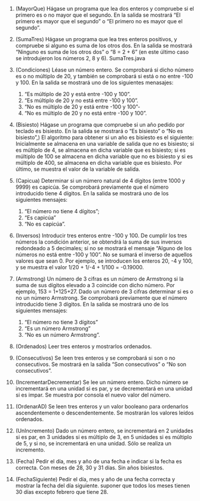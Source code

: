 
1. (MayorQue) Hágase un programa que lea dos enteros y compruebe si el primero es o no mayor que el segundo. En la salida se mostrará “El primero es mayor que el segundo” o “El primero no es mayor que el segundo”.  
2. (SumaTres) Hágase un programa que lea tres enteros positivos, y compruebe si alguno es suma de los otros dos. En la salida se mostrará “Ninguno es suma de los otros dos” o “8 = 2 + 6” (en este último caso se introdujeron los números 2, 8 y 6). SumaTres.java
3. (Condiciones) Léase un número entero. Se comprobará si dicho número es o no múltiplo de 20, y también se comprobará si está o no entre -100 y 100. En la salida se mostrará uno de los siguientes menasajes: 
	1. “Es múltiplo de 20 y está entre -100 y 100”.
	2. “Es múltiplo de 20 y no está entre -100 y 100”.
	3. “No es múltiplo de 20 y está entre -100 y 100”-
	4. “No es múltiplo de 20 y no está entre -100 y 100”. 
4. (Bisiesto) Hágase un programa que compruebe si un año pedido por teclado es bisiesto. En la salida se mostrará o “Es bisiesto” o “No es bisiesto”,)
El algoritmo para obtener si un año es bisiesto es el siguiente: Inicialmente se almacena en una variable de salida que no es bisiesto; si es múltiplo de 4, se almacena en dicha variable que es bisiesto; si es múltiplo de 100 se almacena en dicha variable que no es bisiesto y si es múltiplo de 400, se almacena en dicha variable que es bisiesto. Por último, se muestra el valor de la variable de salida.
5. (Capicua) Determinar si un número natural de 4 dígitos (entre 1000 y 9999) es capicúa. Se comprobará previamente que el número introducido tiene 4 dígitos. En la salida se mostrará uno de los siguientes mensajes:
	1.  “El número no tiene 4 dígitos”;
	2.   “Es capicúa”
	3.   “No es capicúa”.

6. (Inversos) Introducir tres enteros entre -100 y 100. De cumplir los tres números la condición anterior, se obtendrá la suma de sus inversos redondeado a 5 decimales; si no se mostrará el mensaje “Alguno de los números no está entre -100 y 100”. No se sumará el inverso de aquellos valores que sean 0. Por ejemplo, se introducen los enteros 20, -4 y 100, y se muestra el valor 1/20 + 1/-4 + 1/100 = -0.19000.
7. (Armstrong) Un número de 3 cifras es un número de Armstrong si la suma de sus dígitos elevado a 3 coincide con dicho número. Por ejemplo, 153 = 1+125+27. Dado un número de 3 cifras determinar si es o no un número Armstrong. Se comprobará previamente que el número introducido tiene 3 dígitos. En la salida se mostrará uno de los siguientes mensajes:
	1. “El número no tiene 3 dígitos”
	2. “Es un número Armstrong”
	3. “No es un número Armstrong”.
8. (Ordenados) Leer tres enteros y mostrarlos ordenados. 
9. (Consecutivos) Se leen tres enteros y se comprobará si son o no consecutivos. Se mostrará en la salida
“Son consecutivos” o “No son consecutivos”. 
10. (IncrementarDecrementar) Se lee un número entero. Dicho número se incrementará en una unidad si es par, y se decrementará en una unidad si es impar. Se muestra por consola el nuevo valor del número. 
11. (OrdenarAD) Se leen tres enteros y un valor booleano para ordenarlos ascendentemente o descendentemente. Se mostrarán los valores leídos ordenados. 
12. (UnIncremento) Dado un número entero, se incrementará en 2 unidades si es par, en 3 unidades si es múltiplo de 3, en 5 unidades si es múltiplo de 5, y si no, se incrementará en una unidad. Sólo se realiza un incremento. 
13. (Fecha) Pedir el día, mes y año de una fecha e indicar si la fecha es correcta. Con meses de 28, 30 y 31 días. Sin años bisiestos.
14. (FechaSiguiente) Pedir el día, mes y año de una fecha correcta y mostrar la fecha del día siguiente. suponer que todos los meses tienen 30 días excepto febrero que tiene 28.